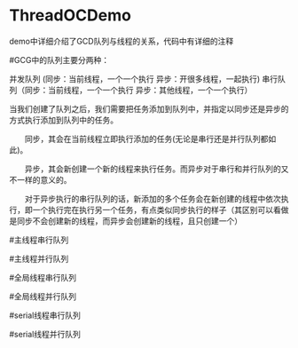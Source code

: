 # ThreadOCDemo
demo中详细介绍了GCD队列与线程的关系，代码中有详细的注释

#GCG中的队列主要分两种：

  并发队列 (同步：当前线程，一个一个执行      异步：开很多线程，一起执行)
  串行队列（同步：当前线程，一个一个执行      异步：其他线程，一个一个执行）


  当我们创建了队列之后，我们需要把任务添加到队列中，并指定以同步还是异步的方式执行添加到队列中的任务。 

  同步，其会在当前线程立即执行添加的任务(无论是串行还是并行队列都如此)。 
  
  异步，其会新创建一个新的线程来执行任务。而异步对于串行和并行队列的又不一样的意义的。 
  
  对于异步执行的串行队列的话，新添加的多个任务会在新创建的线程中依次执行，即一个执行完在执行另一个任务，有点类似同步执行的样子（其区别可以看做是同步不会创建新的线程，而异步会创建新的线程，且只创建一个）
  

#主线程串行队列

#主线程并行队列

#全局线程串行队列

#全局线程并行队列

#serial线程串行队列

#serial线程并行队列
